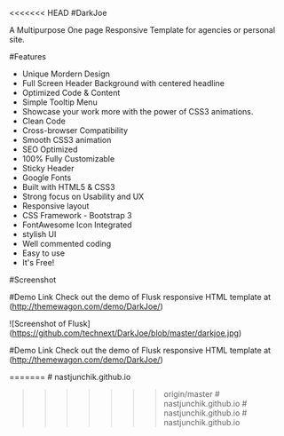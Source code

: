 <<<<<<< HEAD
#DarkJoe

A Multipurpose One page Responsive Template for agencies or personal site.

#Features

- Unique Mordern Design
- Full Screen Header Background with centered headline
- Optimized Code & Content
- Simple Tooltip Menu
- Showcase your work more with the power of CSS3 animations.
- Clean Code
- Cross-browser Compatibility
- Smooth CSS3 animation
- SEO Optimized
- 100% Fully Customizable
- Sticky Header
- Google Fonts
- Built with HTML5 & CSS3
- Strong focus on Usability and UX
- Responsive layout
- CSS Framework - Bootstrap 3
- FontAwesome Icon Integrated
- stylish UI
- Well commented coding
- Easy to use
- It's Free!

#Screenshot

#Demo Link
Check out the demo of Flusk responsive HTML template at (http://themewagon.com/demo/DarkJoe/)

![Screenshot of Flusk]
(https://github.com/technext/DarkJoe/blob/master/darkjoe.jpg)

#Demo Link
Check out the demo of Flusk responsive HTML template at (http://themewagon.com/demo/DarkJoe/)





=======
﻿# nastjunchik.github.io
>>>>>>> origin/master
#   n a s t j u n c h i k . g i t h u b . i o  
 #   n a s t j u n c h i k . g i t h u b . i o  
 #   n a s t j u n c h i k . g i t h u b . i o  
 